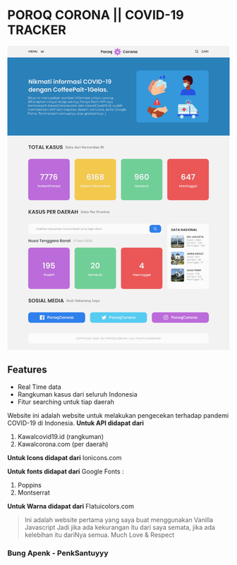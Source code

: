 # POROQ CORONA || COVID-19 TRACKER

![PoroqCoronaPreview](PoroqCorona.jpg)

## **Features**

- Real Time data
- Rangkuman kasus dari seluruh Indonesia
- Fitur searching untuk tiap daerah

Website ini adalah website untuk melakukan pengecekan terhadap pandemi COVID-19 di Indonesia.
**Untuk API didapat dari**

1. Kawalcovid19.id (rangkuman)
2. Kawalcorona.com (per daerah)

**Untuk Icons didapat dari**
Ionicons.com

**Untuk fonts didapat dari**
Google Fonts :

1. Poppins
2. Montserrat

**Untuk Warna didapat dari**
Flatuicolors.com

> Ini adalah website pertama yang saya buat menggunakan Vanilla Javascript
> Jadi jika ada kekurangan itu dari saya semata, jika ada kelebihan itu dariNya semua.
> Much Love & Respect

### **Bung Apenk - PenkSantuyyy**

